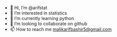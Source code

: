 - 👋 Hi, I’m @arifstat
- 👀 I’m interested in statistics
- 🌱 I’m currently learning python
- 💞️ I’m looking to collaborate on github
- 📫 How to reach me malikarifbashir5@gmail.com
  

<!---
arifstat/arifstat is a ✨ special ✨ repository because its `README.md` (this file) appears on your GitHub profile.
You can click the Preview link to take a look at your changes.
--->
